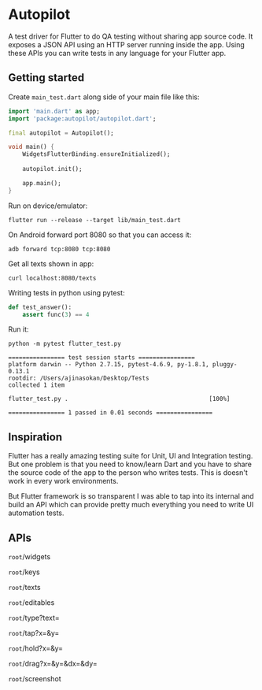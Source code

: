 # Autopilot

A test driver for Flutter to do QA testing without sharing app source code. It exposes a JSON API using an HTTP server running inside the app. Using these APIs you can write tests in any language for your Flutter app.

## Getting started

Create `main_test.dart` along side of your main file like this:

```dart
import 'main.dart' as app;
import 'package:autopilot/autopilot.dart';

final autopilot = Autopilot();

void main() {
    WidgetsFlutterBinding.ensureInitialized();
    
    autopilot.init();

    app.main();
}

```

Run on device/emulator:

```shell
flutter run --release --target lib/main_test.dart
```

On Android forward port 8080 so that you can access it:

```shell
adb forward tcp:8080 tcp:8080
```

Get all texts shown in app:

```shell
curl localhost:8080/texts
```

Writing tests in python using pytest:

```python
def test_answer():
    assert func(3) == 4
```

Run it:

```shell
python -m pytest flutter_test.py

================ test session starts ================
platform darwin -- Python 2.7.15, pytest-4.6.9, py-1.8.1, pluggy-0.13.1
rootdir: /Users/ajinasokan/Desktop/Tests
collected 1 item

flutter_test.py .                                        [100%]

================ 1 passed in 0.01 seconds ================
```

## Inspiration

Flutter has a really amazing testing suite for Unit, UI and Integration testing. But one problem is that you need to know/learn Dart and you have to share the source code of the app to the person who writes tests. This is doesn't work in every work environments.

But Flutter framework is so transparent I was able to tap into its internal and build an API which can provide pretty much everything you need to write UI automation tests.

## APIs

`root`/widgets

`root`/keys

`root`/texts

`root`/editables

`root`/type?text=<text>

`root`/tap?x=<x>&y=<y>

`root`/hold?x=<x>&y=<y>

`root`/drag?x=<x>&y=<y>&dx=<dx>&dy=<dy>

`root`/screenshot
